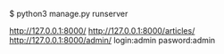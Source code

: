 $ python3 manage.py runserver

http://127.0.0.1:8000/
http://127.0.0.1:8000/articles/
http://127.0.0.1:8000/admin/
  login:admin
  pasword:admin

